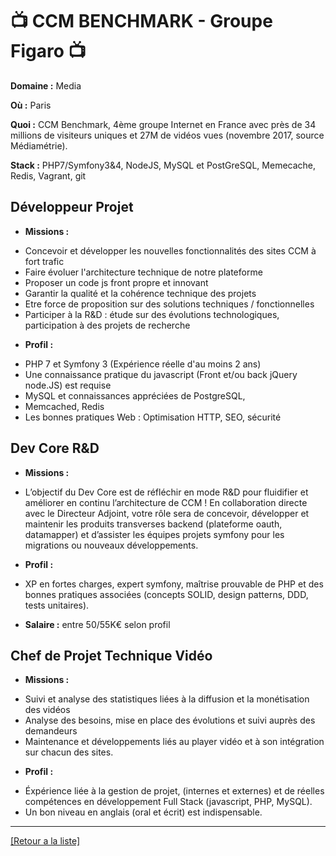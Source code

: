 # 📺 CCM BENCHMARK - Groupe Figaro 📺

**Domaine :** Media

**Où :** Paris

**Quoi :** CCM Benchmark, 4ème groupe Internet en France avec près de 34 millions de visiteurs uniques et 27M de vidéos vues (novembre 2017, source Médiamétrie).

**Stack :** PHP7/Symfony3&4, NodeJS, MySQL et PostGreSQL, Memecache, Redis, Vagrant, git

## Développeur Projet

- **Missions :** 

* Concevoir et développer les nouvelles fonctionnalités des sites CCM à fort trafic
* Faire évoluer l'architecture technique de notre plateforme 
* Proposer un code js front propre et innovant
* Garantir la qualité et la cohérence technique des projets
* Etre force de proposition sur des solutions techniques / fonctionnelles
* Participer à la R&D : étude sur des évolutions technologiques, participation à des projets de recherche

- **Profil :** 

* PHP 7 et Symfony 3 (Expérience réelle d'au moins 2 ans)
* Une connaissance pratique du javascript (Front et/ou back jQuery node.JS) est requise
* MySQL et connaissances appréciées de PostgreSQL, 
* Memcached, Redis
* Les bonnes pratiques Web : Optimisation HTTP, SEO, sécurité

## Dev Core R&D

- **Missions :** 

* L’objectif du Dev Core est de réfléchir en mode R&D pour fluidifier et améliorer en continu l’architecture de CCM ! En collaboration directe avec le Directeur Adjoint, votre rôle sera de concevoir, développer et maintenir les produits transverses backend (plateforme oauth, datamapper) et d’assister les équipes projets symfony pour les migrations ou nouveaux développements.

- **Profil :** 

* XP en fortes charges, expert symfony, maîtrise prouvable de PHP et des bonnes pratiques associées (concepts SOLID, design patterns, DDD, tests unitaires).

- **Salaire :** entre 50/55K€ selon profil

## Chef de Projet Technique Vidéo

- **Missions :** 

* Suivi et analyse des statistiques liées à la diffusion et la monétisation des vidéos
* Analyse des besoins, mise en place des évolutions et suivi auprès des demandeurs
* Maintenance et développements liés au player vidéo et à son intégration sur chacun des sites.

- **Profil :** 

* Éxpérience liée à la gestion de projet, (internes et externes) et de réelles compétences en développement Full Stack (javascript, PHP, MySQL). 
* Un bon niveau en anglais (oral et écrit) est indispensable.

----
<a href="https://github.com/jlondiche/job-board-php/blob/master/00README.md">[Retour a la liste]</a>